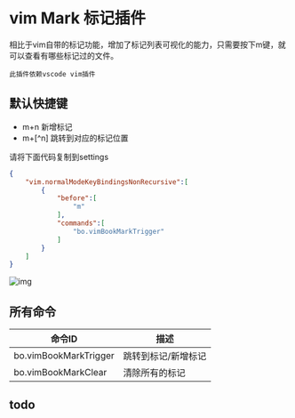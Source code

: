 #  vim Mark 标记插件

相比于vim自带的标记功能，增加了标记列表可视化的能力，只需要按下m键，就可以查看有哪些标记过的文件。


`此插件依赖vscode vim插件`

##  默认快捷键

- m+n 新增标记
- m+[^n] 跳转到对应的标记位置


请将下面代码复制到settings
```json
{
    "vim.normalModeKeyBindingsNonRecursive":[
        {
            "before":[
                "m"
            ],
            "commands":[
                "bo.vimBookMarkTrigger"
            ]
        }
    ]
}
```

![ img ](./src/source/showme.gif)


## 所有命令

命令ID |  描述
-----------|----
bo.vimBookMarkTrigger | 跳转到标记/新增标记
bo.vimBookMarkClear | 清除所有的标记

## todo

